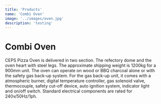 ```yaml
---
title: 'Products'
name: 'Combi Oven'
image: '../images/oven.jpg'
description: 'testing'
---
```


<div class="pages">
  <div class="container">
  <h1>Combi Oven</h1>
    <p>
    CEPS Pizza Oven is delivered in two section. The refectory dome and the oven heart with steel legs. The approximate shipping weight is 1200kg for a 900mm unit. The oven can operate on wood or BBQ charcoal alone or with the safety gas back-up system. For the gas back-up unit, it comes with a atmospheric burner, digital temperature controller, gas solenoid valve, thermocouple, safety cut-off device, auto ignition system, indicator light and on/off switch. Standard electrical components are rated for 240v/50Hz/1ph.
    </p>
</div>
</div>